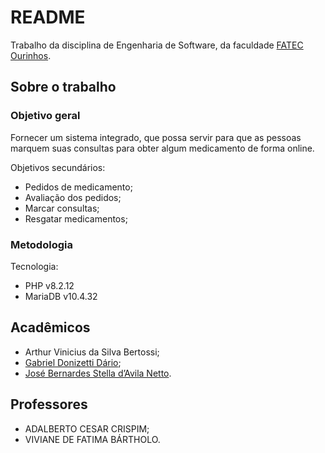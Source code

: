 # README

Trabalho da disciplina de Engenharia de Software, da faculdade [FATEC Ourinhos](https://www.fatecourinhos.edu.br/).

## Sobre o trabalho

### Objetivo geral
Fornecer um sistema integrado, que possa servir para que as pessoas marquem suas consultas para obter algum medicamento de forma online.

Objetivos secundários:
- Pedidos de medicamento;
- Avaliação dos pedidos;
- Marcar consultas;
- Resgatar medicamentos;

### Metodologia

Tecnologia:
- PHP v8.2.12
- MariaDB v10.4.32

## Acadêmicos

- Arthur Vinicius da Silva Bertossi;
- [Gabriel Donizetti Dário](https://github.com/GDDario);
- [José Bernardes Stella d’Avila Netto](https://github.com/nettodavila).

## Professores

- ADALBERTO CESAR CRISPIM;
- VIVIANE DE FATIMA BÁRTHOLO.